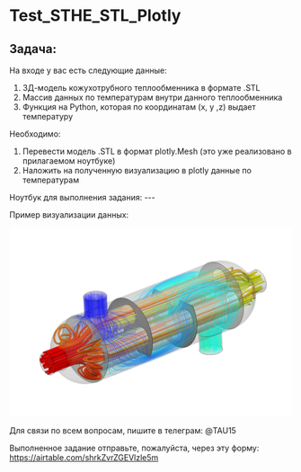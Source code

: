 # Test_STHE_STL_Plotly
Задача:
-------

На входе у вас есть следующие данные:
1. 3Д-модель кожухотрубного теплообменника в формате .STL
2. Массив данных по температурам внутри данного теплообменника
3. Функция на Python, которая по координатам (x, y ,z) выдает температуру

Необходимо:
1. Перевести модель .STL в формат plotly.Mesh (это уже реализовано в прилагаемом ноутбуке)
2. Наложить на полученную визуализацию в plotly данные по температурам

Ноутбук для выполнения задания: ---

Пример визуализации данных:

![alt text](https://github.com/lotus-uems/Test_STHE_STL_Plotly/blob/main/heat-exchanger.png) 

Для связи по всем вопросам, пишите в телеграм: @TAU15

Выполненное задание отправьте, пожалуйста, через эту форму: https://airtable.com/shrkZvrZGEVlzle5m
